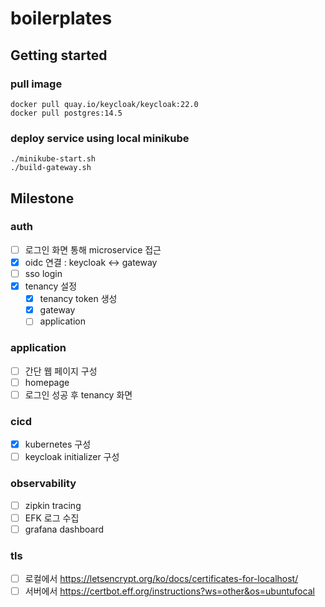# boilerplates

## Getting started
### pull image
```shell
docker pull quay.io/keycloak/keycloak:22.0
docker pull postgres:14.5
```

### deploy service using local minikube
```shell
./minikube-start.sh
./build-gateway.sh
```

## Milestone
### auth
- [ ] 로그인 화면 통해 microservice 접근
- [x] oidc 연결 : keycloak <-> gateway
- [ ] sso login
- [x] tenancy 설정
  - [x] tenancy token 생성 
  - [x] gateway
  - [ ] application

### application
- [ ] 간단 웹 페이지 구성
- [ ] homepage
- [ ] 로그인 성공 후 tenancy 화면

### cicd
- [x] kubernetes 구성
- [ ] keycloak initializer 구성

### observability
- [ ] zipkin tracing
- [ ] EFK 로그 수집
- [ ] grafana dashboard

### tls
- [ ] 로컬에서 https://letsencrypt.org/ko/docs/certificates-for-localhost/
- [ ] 서버에서 https://certbot.eff.org/instructions?ws=other&os=ubuntufocal